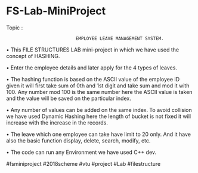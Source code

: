 # FS-Lab-MiniProject
Topic :

                              EMPLOYEE LEAVE MANAGEMENT SYSTEM.

• This FILE STRUCTURES LAB mini-project in which we have used the concept of HASHING. 

• Enter the employee details and later apply for the 4 types of leaves.

• The hashing function is based on the ASCII value of the employee ID given it will first take sum of 0th and 1st digit and take sum and mod it  with 100. Any number mod   100 is the same number here the ASCII value is taken and the value will be saved on the particular index.

• Any number of values can be added on the same index. To avoid collision we have used Dynamic Hashing here the length of bucket is not fixed it will increase with the     increase in the records.

• The leave which one employee can take have limit to 20 only. And it have also the basic function display, delete, search, modify, etc.

• The code can run any Environment we have used C++ dev.


#fsminiproject
#2018scheme
#vtu
#project
#Lab
#filestructure
